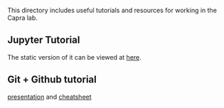 This directory includes useful tutorials and resources for working in the Capra lab.

## Jupyter Tutorial
The static version of it can be viewed at [here](http://nbviewer.jupyter.org/github/CapraLab/resources/blob/master/tutorials/jupyter_tutorial/jupyter_tutorial.html).

## Git + Github tutorial 
[presentation](https://github.com/CapraLab/resources/blob/master/tutorials/git_github_tutorial/giterdone_git_tutorial.pdf) and [cheatsheet](https://github.com/CapraLab/resources/blob/master/tutorials/git_github_tutorial/git-cheatsheet.pdf)

